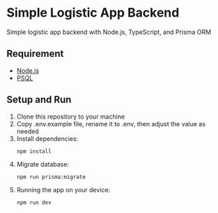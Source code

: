 # Simple Logistic App Backend

Simple logistic app backend with Node.js, TypeScript, and Prisma ORM

## Requirement

- [Node.js](https://nodejs.org/)
- [PSQL](www.postgresql.org)

## Setup and Run

1. Clone this repository to your machine
2. Copy .env.example file, rename it to .env, then adjust the value as needed
3. Install dependencies:
   ```shell
   npm install
   ```
4. Migrate database:
   ```shell
   npm run prisma:migrate
   ```
5. Running the app on your device:
   ```shell
   npm run dev
   ```
